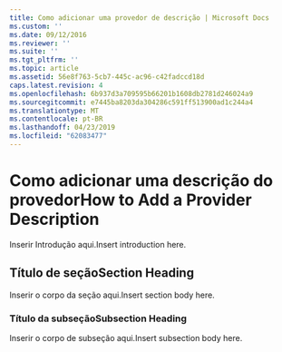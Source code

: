 ```yaml
---
title: Como adicionar uma provedor de descrição | Microsoft Docs
ms.custom: ''
ms.date: 09/12/2016
ms.reviewer: ''
ms.suite: ''
ms.tgt_pltfrm: ''
ms.topic: article
ms.assetid: 56e8f763-5cb7-445c-ac96-c42fadccd18d
caps.latest.revision: 4
ms.openlocfilehash: 6b937d3a709595b66201b1608db2781d246024a9
ms.sourcegitcommit: e7445ba8203da304286c591ff513900ad1c244a4
ms.translationtype: MT
ms.contentlocale: pt-BR
ms.lasthandoff: 04/23/2019
ms.locfileid: "62083477"
---
```

# <a name="how-to-add-a-provider-description"></a><span data-ttu-id="51c33-102">Como adicionar uma descrição do provedor</span><span class="sxs-lookup"><span data-stu-id="51c33-102">How to Add a Provider Description</span></span>

<span data-ttu-id="51c33-103">Inserir Introdução aqui.</span><span class="sxs-lookup"><span data-stu-id="51c33-103">Insert introduction here.</span></span>

## <a name="section-heading"></a><span data-ttu-id="51c33-104">Título de seção</span><span class="sxs-lookup"><span data-stu-id="51c33-104">Section Heading</span></span>

<span data-ttu-id="51c33-105">Inserir o corpo da seção aqui.</span><span class="sxs-lookup"><span data-stu-id="51c33-105">Insert section body here.</span></span>

### <a name="subsection-heading"></a><span data-ttu-id="51c33-106">Título da subseção</span><span class="sxs-lookup"><span data-stu-id="51c33-106">Subsection Heading</span></span>

<span data-ttu-id="51c33-107">Inserir o corpo de subseção aqui.</span><span class="sxs-lookup"><span data-stu-id="51c33-107">Insert subsection body here.</span></span>
